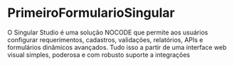 # PrimeiroFormularioSingular
O Singular Studio é uma solução NOCODE que permite aos usuários configurar requerimentos, cadastros, validações, relatórios, APIs e formulários dinâmicos avançados. Tudo isso a partir de uma interface web visual simples, poderosa e com robusto suporte a integrações

